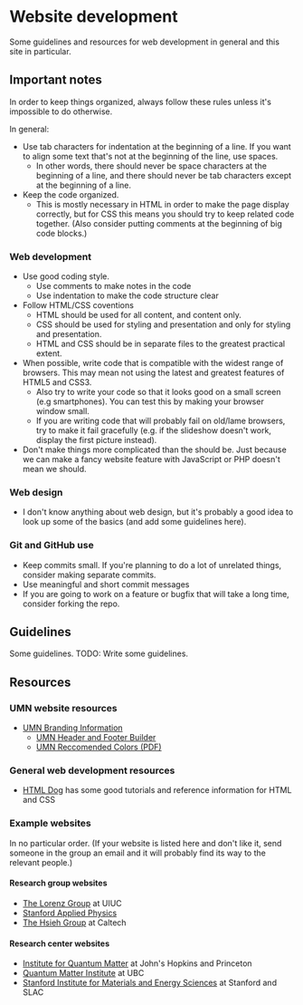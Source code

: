 # Website development
Some guidelines and resources for web development in general and this site in particular.

## Important notes
In order to keep things organized, always follow these rules unless it's impossible to do otherwise.

In general:
  * Use tab characters for indentation at the beginning of a line. If you want to align some text that's not at the beginning of the line, use spaces.
    * In other words, there should never be space characters at the beginning of a line, and there should never be tab characters except at the beginning of a line.
  * Keep the code organized.
    * This is mostly necessary in HTML in order to make the page display correctly, but for CSS this means you should try to keep related code together. (Also consider putting comments at the beginning of big code blocks.)

### Web development
  * Use good coding style.
    * Use comments to make notes in the code
    * Use indentation to make the code structure clear
  * Follow HTML/CSS coventions
    * HTML should be used for all content, and content only.
    * CSS should be used for styling and presentation and only for styling and presentation.
    * HTML and CSS should be in separate files to the greatest practical extent.
  * When possible, write code that is compatible with the widest range of browsers. This may mean not using the latest and greatest features of HTML5 and CSS3.
    * Also try to write your code so that it looks good on a small screen (e.g smartphones). You can test this by making your browser window small.
    * If you are writing code that will probably fail on old/lame browsers, try to make it fail gracefully (e.g. if the slideshow doesn't work, display the first picture instead).
  * Don't make things more complicated than the should be. Just because we can make a fancy website
  feature with JavaScript or PHP doesn't mean we should.

### Web design
  * I don't know anything about web design, but it's probably a good idea to look up some of the
  basics (and add some guidelines here).

### Git and GitHub use
  * Keep commits small. If you're planning to do a lot of unrelated things, consider making separate
  commits.
  * Use meaningful and short commit messages
  * If you are going to work on a feature or bugfix that will take a long time, consider forking the
  repo.

## Guidelines
Some guidelines. TODO: Write some guidelines.

## Resources
### UMN website resources
  * [UMN Branding Information](https://www.ur.umn.edu/brand)
    * [UMN Header and Footer Builder](https://www.ur.umn.edu/brand/template-builder)
    * [UMN Reccomended Colors (PDF)](https://ur.umn.edu/brand/assets/pdf/secondary_colors_rgb.pdf)

### General web development resources
  * [HTML Dog](http://htmldog.com) has some good tutorials and reference information for HTML and CSS

### Example websites
In no particular order. (If your website is listed here and don't like it, send someone in the group
an email and it will probably find its way to the relevant people.)

#### Research group websites
  * [The Lorenz Group](http://web.engr.illinois.edu/~vlorenz) at UIUC
  * [Stanford Applied Physics](https://web.stanford.edu/dept/app-physics/cgi-bin)
  * [The Hsieh Group](http://hsiehlab.caltech.edu) at Caltech

#### Research center websites
  * [Institute for Quantum Matter](http://iqm.jhu.edu) at John's Hopkins and Princeton
  * [Quantum Matter Institute](http://qmi.ubc.ca) at UBC
  * [Stanford Institute for Materials and Energy Sciences](http://simes.stanford.edu) at Stanford and SLAC
